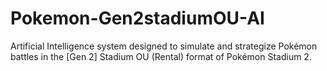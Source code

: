 # Pokemon-Gen2stadiumOU-AI
Artificial Intelligence system designed to simulate and strategize Pokémon battles in the [Gen 2] Stadium OU (Rental) format of Pokémon Stadium 2.
